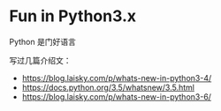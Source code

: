 # Fun in Python3.x


Python 是门好语言

写过几篇介绍文：

* <https://blog.laisky.com/p/whats-new-in-python3-4/>
* <https://docs.python.org/3.5/whatsnew/3.5.html>
* <https://blog.laisky.com/p/whats-new-in-python3-6/>

